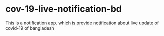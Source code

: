 # cov-19-live-notification-bd
This is a notification app. which is provide notification about live update of covid-19 of bangladesh
